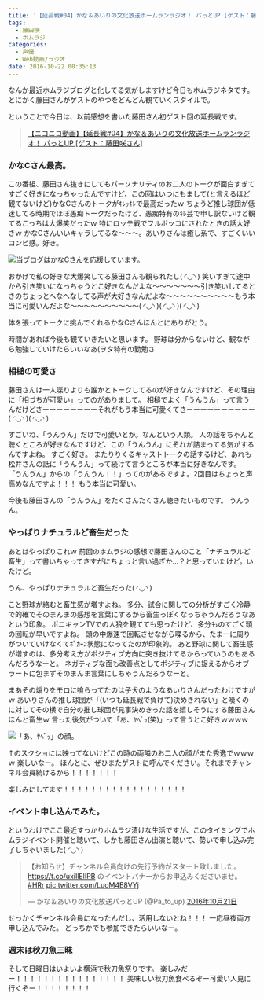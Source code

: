 ```yaml
---
title: '【延長戦#04】かな＆あいりの文化放送ホームランラジオ！ パっとUP [ゲスト：藤田咲さん]'
tags:
  - 藤田咲
  - ホムラジ
categories:
  - 声優
  - Web動画/ラジオ
date: 2016-10-22 00:35:13
---
```


なんか最近ホムラジブログと化してる気がしますけど今日もホムラジネタです。
とにかく藤田さんがゲストのやつをどんどん観ていくスタイルで。
<!-- more -->
ということで今日は、以前感想を書いた藤田さん初ゲスト回の延長戦です。

> <a target="_blank" href="http://www.nicovideo.jp/watch/1462173037">【ニコニコ動画】【延長戦#04】かな＆あいりの文化放送ホームランラジオ！ パっとUP [ゲスト：藤田咲さん]</a>

### かなCさん最高。

この番組、藤田さん抜きにしてもパーソナリティのお二人のトークが面白すぎてすごく好きになっちゃったんですけど、この回はいつにもまして(と言えるほど観てないけど)かなCさんのトークがｷﾚｯｷﾚで最高だったｗ
ちょうど推し球団が低迷してる時期でほぼ愚痴トークだったけど、愚痴特有のｷﾚ芸で申し訳ないけど観てるこっちは大爆笑だったｗ
特にロッテ戦でフルボッコにされたときの話大好きｗ
かなCさんいいキャラしてるな～～～。あいりさんは癒し系で、すごくいいコンビ感。好き。

![当ブログはかなCさんを応援しています。](/sblog/img/20161021_extra04_01.jpg)

おかげで私の好きな大爆笑してる藤田さんも観られたし( ◜◡◝ )
笑いすぎて途中から引き笑いになっちゃうとこ好きなんだよな～～～～～～～引き笑いしてるときのちょっとへなへなしてる声が大好きなんだよな～～～～～～～～～～もう本当に可愛いんだよな～～～～～～～～～～( ◜◡◝ )( ◜◡◝ )( ◜◡◝ )

体を張ってトークに挑んでくれるかなCさんほんとにありがとう。

時間があれば今後も観ていきたいと思います。
野球は分からないけど、観ながら勉強していけたらいいなあ(ヲタ特有の勤勉さ

### 相槌の可愛さ

藤田さんは一人喋りよりも誰かとトークしてるのが好きなんですけど、その理由に「相づちが可愛い」ってのがありまして。
相槌でよく「うんうん」って言うんだけどさーーーーーーーーそれがもう本当に可愛くてさーーーーーーーーーー( ◜◡◝ )( ◜◡◝ )

すごいね、「うんうん」だけで可愛いとか。なんという人類。
人の話をちゃんと聴くところが好きなんですけど、この「うんうん」にそれが詰まってる気がするんですよね。
すごく好き。
またりりくるキャストトークの話するけど、あれも松井さんの話に「うんうん」って続けて言うところが本当に好きなんです。
「うんうん」からの「うんうん！！」ってのがあるですよ。2回目はちょっと声高めなんですよ！！！
もう本当に可愛い。

今後も藤田さんの「うんうん」をたくさんたくさん聴きたいものです。
うんうん。

### やっぱりナチュラルど畜生だった

あとはやっぱりこれｗ
前回のホムラジの感想で藤田さんのこと「ナチュラルど畜生」って書いちゃってさすがにちょっと言い過ぎか…？と思っていたけど。いたけど。

うん、やっぱりナチュラルど畜生だった( ◜◡◝ )

こと野球が絡むと畜生感が増すよね。
多分、試合に関しての分析がすごく冷静で的確でそのまんまの感想を言葉にするから畜生っぽくなっちゃうんだろうなあという印象。
ポニキャンTVでの人狼を観てても思ったけど、多分ものすごく頭の回転が早いですよね。
頭の中爆速で回転させながら喋るから、たまーに周りがついていけなくてﾎﾟｶｰﾝ状態になってたのが印象的。
あと野球に関して畜生感が増すのは、多分考え方がポジティブ方向に突き抜けてるからっていうのもあるんだろうなーと。
ネガティブな面も改善点としてポジティブに捉えるからオブラートに包まずそのまんま言葉にしちゃうんだろうなーと。

まあその煽りをモロに喰らってたのは子犬のようなあいりさんだったわけですがｗ
あいりさんの推し球団が「(いつも延長戦で負けて)決めきれない」と嘆くのに対してその横で自分の推し球団が見事決めきった話を嬉しそうにする藤田さんほんと畜生ｗ
言った後気がついて「あ、ﾔﾍﾞｯ(笑)」って言うとこ好きｗｗｗｗ

![「あ、ﾔﾍﾞｯ」の顔。](/sblog/img/20161021_extra04_02.jpg)

↑のスクショには映ってないけどこの時の両隣のお二人の顔がまた秀逸でｗｗｗｗ
楽しいなー。
ほんとに、ぜひまたゲストに呼んでください。それまでチャンネル会員続けるから！！！！！！！

楽しみにしてます！！！！！！！！！！！！！！！！！！

### イベント申し込んでみた。

というわけでここ最近すっかりホムラジ漬けな生活ですが、このタイミングでホムラジイベント開催と聴いて、しかも藤田さん出演と聴いて、勢いで申し込み完了しちゃいました( ◜◡◝ )

<blockquote class="twitter-tweet" data-lang="ja"><p lang="ja" dir="ltr">【お知らせ】チャンネル会員向けの先行予約がスタート致しました。<a href="https://t.co/uxiIlElIPB">https://t.co/uxiIlElIPB</a> のイベントバナーからお申込みくださいませ。 <a href="https://twitter.com/hashtag/HRr?src=hash">#HRr</a> <a href="https://t.co/LuoM4E8VYj">pic.twitter.com/LuoM4E8VYj</a></p>&mdash; かな＆あいりの文化放送パっとUP (@Pa_to_up) <a href="https://twitter.com/Pa_to_up/status/789467557589684224">2016年10月21日</a></blockquote>
<script async src="//platform.twitter.com/widgets.js" charset="utf-8"></script>

せっかくチャンネル会員になったんだし、活用しないとね！！！
一応昼夜両方申し込んでみた。
どっちかでも参加できたらいいなー。

### 週末は秋刀魚三昧

そして日曜日はいよいよ横浜で秋刀魚祭りです。
楽しみだー！！！！！！！！！！！！！！！！
美味しい秋刀魚食べるぞー可愛い人見に行くぞー！！！！！！！！
